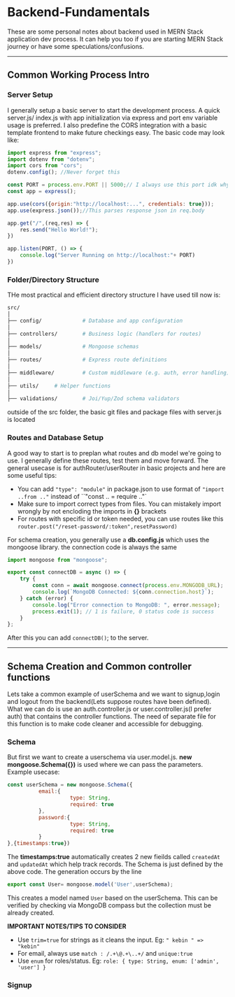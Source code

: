 # Backend-Fundamentals
These are some personal notes about backend used in MERN Stack application dev process. It can help you too if you are starting MERN Stack journey or have some speculations/confusions.

---

## Common Working Process Intro

### Server Setup
I generally setup a basic server to start the development process. A quick server.js/ index.js with app initialization via express and port env variable usage is preferred. I also predefine the CORS integration with a basic template frontend to make future checkings easy. 
The basic code may look like:
```js
import express from "express";
import dotenv from "dotenv";
import cors from "cors";
dotenv.config(); //Never forget this

const PORT = process.env.PORT || 5000;// I always use this port idk why
const app = express();

app.use(cors({origin:"http://localhost:...", credentials: true}));
app.use(express.json());//This parses response json in req.body

app.get("/",(req,res) => {
    res.send("Hello World!");
})

app.listen(PORT, () => {
    console.log("Server Running on http://localhost:"+ PORT)
})
```


### Folder/Directory Structure
THe most practical and efficient directory structure I have used till now is: 
```bash
src/
│
├── config/             # Database and app configuration
│
├── controllers/        # Business logic (handlers for routes)
│
├── models/             # Mongoose schemas
│
├── routes/             # Express route definitions
│
├── middleware/         # Custom middleware (e.g. auth, error handling)
│
├── utils/     # Helper functions 
│
├── validations/        # Joi/Yup/Zod schema validators 
```
outside of the src folder, the basic git files and package files with server.js is located

### Routes and Database Setup
A good way to start is to preplan what routes and db model we're going to use. I generally define these routes, test them and move forward. The general usecase is for authRouter/userRouter in basic projects and here are some useful tips: 
- You can add `"type": "module"` in package.json to use format of `"import ..from .."` instead of ``"const .. = require .."`
- Make sure to import correct types from files. You can mistakely import wrongly by not encloding the imports in **{}** brackets 
- For routes with specific id or token needed, you can use routes like this `router.post("/reset-password/:token",resetPassword)`

For schema creation, you generally use a **db.config.js** which uses the mongoose library. the connection code is always the same

```js
import mongoose from "mongoose";

export const connectDB = async () => {
	try {
		const conn = await mongoose.connect(process.env.MONGODB_URL);
		console.log(`MongoDB Connected: ${conn.connection.host}`);
	} catch (error) {
		console.log("Error connection to MongoDB: ", error.message);
		process.exit(1); // 1 is failure, 0 status code is success
	}
};
```
After this you can add `connectDB()`; to the server.

---

## Schema Creation and Common controller functions
Lets take a common example of userSchema and we want to signup,login and logout from the backend(Lets suppose routes have been defined). What we can do is use an auth.controller.js or user.controller.js(I prefer auth) that contains the controller functions. The need of separate file for this function is to make code cleaner and accessible for debugging.

### Schema
But first we want to create a userschema via user.model.js. **new mongoose.Schema({})** is used where we can pass the parameters. Example usecase:
```js
const userSchema = new mongoose.Schema({
          email:{
                    type: String,
                    required: true
          },
          password:{
                    type: String,
                    required: true
          }
},{timestamps:true})
```
The **timestamps:true** automatically creates 2 new fieilds called `createdAt` and `updatedAt` which help track records.
The Schema is just defined by the above code. The generation occurs by the line 
```js
export const User= mongoose.model('User',userSchema);
```
This creates a model named `User` based on the userSchema. This can be verified by checking via MongoDB compass but the collection must be already created.

****IMPORTANT NOTES/TIPS TO CONSIDER****

- Use `trim=true` for strings as it cleans the input. Eg: `" kebin " => "kebin"`
- For email, always use `match : /.+\@.+\..+/` and `unique:true`
- Use `enum` for roles/status. Eg: `role: { type: String, enum: ['admin', 'user'] }`

### Signup




